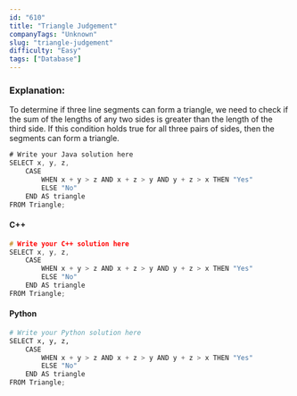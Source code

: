 ```yaml
---
id: "610"
title: "Triangle Judgement"
companyTags: "Unknown"
slug: "triangle-judgement"
difficulty: "Easy"
tags: ["Database"]
---
```


### Explanation:
To determine if three line segments can form a triangle, we need to check if the sum of the lengths of any two sides is greater than the length of the third side. If this condition holds true for all three pairs of sides, then the segments can form a triangle.

```java
# Write your Java solution here
SELECT x, y, z,
    CASE 
        WHEN x + y > z AND x + z > y AND y + z > x THEN "Yes"
        ELSE "No"
    END AS triangle
FROM Triangle;
```

#### C++
```cpp
# Write your C++ solution here
SELECT x, y, z,
    CASE 
        WHEN x + y > z AND x + z > y AND y + z > x THEN "Yes"
        ELSE "No"
    END AS triangle
FROM Triangle;
```

#### Python
```python
# Write your Python solution here
SELECT x, y, z,
    CASE 
        WHEN x + y > z AND x + z > y AND y + z > x THEN "Yes"
        ELSE "No"
    END AS triangle
FROM Triangle;
```